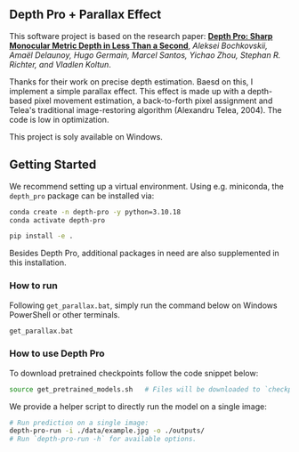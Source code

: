 ## Depth Pro + Parallax Effect

This software project is based on the research paper:
**[Depth Pro: Sharp Monocular Metric Depth in Less Than a Second](https://arxiv.org/abs/2410.02073)**, 
*Aleksei Bochkovskii, Amaël Delaunoy, Hugo Germain, Marcel Santos, Yichao Zhou, Stephan R. Richter, and Vladlen Koltun*.

Thanks for their work on precise depth estimation. Baesd on this, I implement a simple parallax effect. This effect is made up with a depth-based pixel movement estimation, a back-to-forth pixel assignment and  Telea's traditional image-restoring algorithm (Alexandru Telea, 2004). The code is low in optimization.

This project is soly available on Windows.

## Getting Started

We recommend setting up a virtual environment. Using e.g. miniconda, the `depth_pro` package can be installed via:

```bash
conda create -n depth-pro -y python=3.10.18
conda activate depth-pro

pip install -e .
```

Besides Depth Pro, additional packages in need are also supplemented in this installation.

### How to run

Following `get_parallax.bat`, simply run the command below on Windows PowerShell or other terminals.
```bash
get_parallax.bat
```

### How to use Depth Pro

To download pretrained checkpoints follow the code snippet below:
```bash
source get_pretrained_models.sh   # Files will be downloaded to `checkpoints` directory.
```

We provide a helper script to directly run the model on a single image:
```bash
# Run prediction on a single image:
depth-pro-run -i ./data/example.jpg -o ./outputs/
# Run `depth-pro-run -h` for available options.
```
